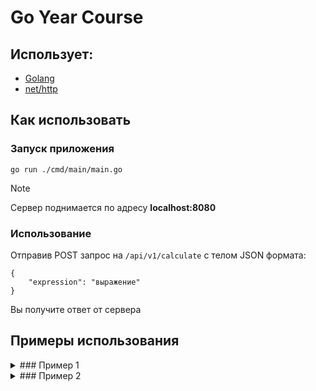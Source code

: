 # Go Year Course

## Использует:
- [Golang](https://go.dev/)
- [net/http](https://pkg.go.dev/net/http)

##

## Как использовать
### Запуск приложения
```
go run ./cmd/main/main.go
```
> [!NOTE]
> Сервер поднимается по адресу **localhost:8080**

### Использование
Отправив POST запрос на ```/api/v1/calculate``` с телом JSON формата: 
```
{
    "expression": "выражение"
}
```
Вы получите ответ от сервера

## Примеры использования


<details><summary>
### Пример 1 </summary>
#### **url:** ```http://localhost:8080/api/v1/calculate```
#### **Тело:**
```
{
    "expression": "2+2*2*2"
}
```
#### **Ответ**
***satus code: 200***
```
{
    "result": "10"
}
```
</details>
<details><summary>
### Пример 2 </summary>
#### **url:** ```http://localhost:8080/api/v1/calculate```
#### **Тело:**
```
{
    "expression": "smth"
}
```
#### **Ответ**
***satus code: 422***
```
{"error": "Expression is not valid"}

```
</details>
<details>
<summary>
### Пример 3
</summary>
#### **url:** ```http://localhost:8080/api/v1/calculate```
#### **Тело:**
```
Some data 
```
#### **Ответ**
***satus code: 422***
```
{"error": "Internal server error"}
```
</deailts>